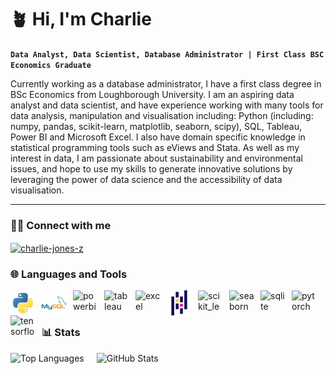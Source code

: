 # 🪴 Hi, I'm Charlie

**`Data Analyst, Data Scientist, Database Administrator | First Class BSC Economics Graduate`**

Currently working as a database administrator, I have a first class degree in BSc Economics from Loughborough University. I am an aspiring data analyst and data scientist, and have experience working with many tools for data analysis, manipulation and visualisation including: Python (including: numpy, pandas, scikit-learn, matplotlib, seaborn, scipy), SQL, Tableau, Power BI and Microsoft Excel. I also have domain specific knowledge in statistical programming tools such as eViews and Stata.
As well as my interest in data, I am passionate about sustainability and environmental issues, and hope to use my skills to generate innovative solutions by leveraging the power of data science and the accessibility of data visualisation.

---

<h3 align="left">👨‍💻 Connect with me</h3>
<p align="left">
<a href="https://linkedin.com/in/charlie-jones-z" target="blank"><img align="center" src="https://raw.githubusercontent.com/rahuldkjain/github-profile-readme-generator/master/src/images/icons/Social/linked-in-alt.svg" alt="charlie-jones-z" height="30" width="40" /></a>
</p>

### 🌐 Languages and Tools
<img align="left" alt="python" width="40" style="padding-right:10px;" height="40" href="https://www.python.org" src="https://raw.githubusercontent.com/devicons/devicon/master/icons/python/python-original.svg"/>
<img align="left" alt="mysql" width="40" style="padding-right:10px;" height="40" href="https://www.mysql.com" src="https://raw.githubusercontent.com/devicons/devicon/master/icons/mysql/mysql-original-wordmark.svg"/>
<img align="left" alt="powerbi" width="40" style="padding-right:10px;" height="40" href="https://powerbi.microsoft.com/" src="https://upload.vectorlogo.zone/logos/microsoft_powerbi/images/985205ac-fb3d-4c80-97f4-7bc0fec8c67d.svg"/>
<img align="left" alt="tableau" width="40" style="padding-right:10px;" height="40" href="https://www.tableau.com/en-gb" src="https://upload.vectorlogo.zone/logos/tableau/images/113a311a-6d5d-4b7e-9193-79807e4844e3.svg"/>
<img align="left" alt="excel" width="40" style="padding-right:10px;" height="40" href="https://www.microsoft.com/en-gb/microsoft-365/excel" src="https://cdn.worldvectorlogo.com/logos/excel-4.svg"/>
<img align="left" alt="pandas" width="40" style="padding-right:10px;" height="40" href="https://pandas.pydata.org/" src="https://raw.githubusercontent.com/devicons/devicon/2ae2a900d2f041da66e950e4d48052658d850630/icons/pandas/pandas-original.svg"/>
<img align="left" alt="scikit_learn" width="40" style="padding-right:10px;" height="40" href="https://scikit-learn.org/" src="https://upload.wikimedia.org/wikipedia/commons/0/05/Scikit_learn_logo_small.svg"/>
<img align="left" alt="seaborn" width="40" style="padding-right:10px;" height="40" href="https://seaborn.pydata.org/" src="https://seaborn.pydata.org/_images/logo-mark-lightbg.svg"/>
<img align="left" alt="sqlite" width="40" style="padding-right:10px;" height="40" href="https://www.sqlite.org/" src="https://www.vectorlogo.zone/logos/sqlite/sqlite-icon.svg"/>
<img align="left" alt="pytorch" width="40" style="padding-right:10px;" height="40" href="https://pytorch.org/" src="https://www.vectorlogo.zone/logos/pytorch/pytorch-icon.svg"/> 
<img align="left" alt="tensorflow" width="40" style="padding-right:10px;" height="40" href="https://www.tensorflow.org" src="https://www.vectorlogo.zone/logos/tensorflow/tensorflow-icon.svg"/>
<br />

#

### 📊 Stats

<img align="left" alt="Top Languages" style="height:196px; padding-right:20px;" src="https://github-readme-stats.vercel.app/api/top-langs?username=charliejones2&show_icons=true&theme=gruvbox&locale=en"/>
<img align="left" alt="GitHub Stats" style="padding-right:20px;" src="https://github-readme-stats.vercel.app/api?username=charliejones2&show_icons=true&theme=gruvbox&locale=en"/>
